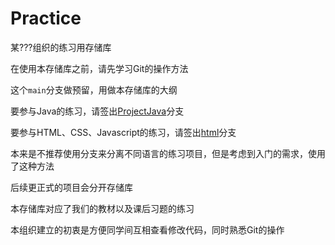 # Practice
某???组织的练习用存储库

在使用本存储库之前，请先学习Git的操作方法

这个`main`分支做预留，用做本存储库的大纲

要参与Java的练习，请签出[ProjectJava](https://github.com/wochaoop/practice/tree/ProjectJava)分支

要参与HTML、CSS、Javascript的练习，请签出[html](https://github.com/wochaoop/practice/tree/html)分支

本来是不推荐使用分支来分离不同语言的练习项目，但是考虑到入门的需求，使用了这种方法

后续更正式的项目会分开存储库

本存储库对应了我们的教材以及课后习题的练习

本组织建立的初衷是方便同学间互相查看修改代码，同时熟悉Git的操作
